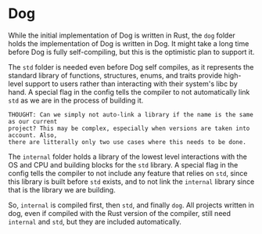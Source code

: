 # Dog

While the initial implementation of Dog is written in Rust, the `dog` folder holds the implementation of Dog is
written in Dog. It might take a long time before Dog is fully self-compiling, but this is the optimistic plan 
to support it.

The `std` folder is needed even before Dog self compiles, as it represents the standard library of functions,
structures, enums, and traits provide high-level support to users rather than interacting with their system's
libc by hand. A special flag in the config tells the compiler to not automatically link `std` as we are in the
process of building it. 

```
THOUGHT: Can we simply not auto-link a library if the name is the same as our current
project? This may be complex, especially when versions are taken into account. Also,
there are litterally only two use cases where this needs to be done.
```

The `internal` folder holds a library of the lowest level interactions with the OS and CPU and building blocks 
for the `std` library. A special flag in the config tells the compiler to not include any feature
that relies on `std`, since this library is built before `std` exists, and to not link the `internal` library
since that is the library we are building.

So, `internal` is compiled first, then `std`, and finally `dog`. All projects written in dog, even if compiled
with the Rust version of the compiler, still need `internal` and `std`, but they are included automatically.